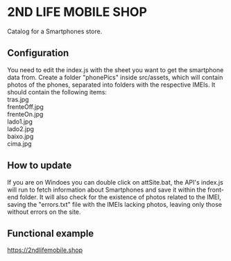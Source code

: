 # 2ND LIFE MOBILE SHOP
Catalog for a Smartphones store.

## Configuration
You need to edit the index.js with the sheet you want to get the smartphone data from. Create a folder "phonePics" inside src/assets, which will contain photos of the phones, separated into folders with the respective IMEIs.
It should contain the following items:<br>
tras.jpg  
frenteOff.jpg  
frenteOn.jpg  
lado1.jpg  
lado2.jpg  
baixo.jpg  
cima.jpg  

## How to update
If you are on Windoes you can double click on attSite.bat, the API's index.js will run to fetch information about Smartphones and save it within the front-end folder. It will also check for the existence of photos related to the IMEI, saving the "errors.txt" file with the IMEIs lacking photos, leaving only those without errors on the site.

## Functional example
https://2ndlifemobile.shop



